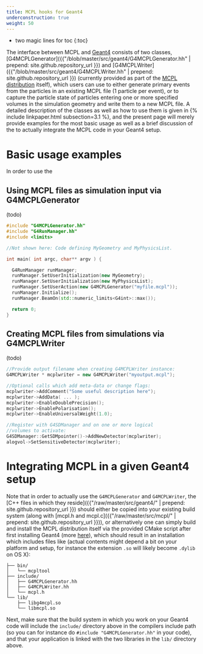 ```yaml
---
title: MCPL hooks for Geant4
underconstruction: true
weight: 50
---
```


- two magic lines for toc
{:toc}

The interface between MCPL and [Geant4](http://geant4.cern.ch/) consists of two classes, [G4MCPLGenerator]({{"/blob/master/src/geant4/G4MCPLGenerator.hh" | prepend: site.github.repository_url }}) and [G4MCPLWriter]({{"/blob/master/src/geant4/G4MCPLWriter.hh" | prepend: site.github.repository_url }}) (currently provided as part of the [MCPL distribution](LOCAL:get) itself), which users can use to either generate primary events from the particles in an existing MCPL file (1 particle per event), or to capture the particle state of particles entering one or more specified volumes in the simulation geometry and write them to a new MCPL file. A detailed description of the classes as well as how to use them is given in {% include linkpaper.html subsection=3.1 %}, and the present page will merely provide examples for the most basic usage as well as a brief discussion of the to actually integrate the MCPL code in your Geant4 setup.

# Basic usage examples

In order to use the 

## Using MCPL files as simulation input via G4MCPLGenerator

(todo)

```c++
#include "G4MCPLGenerator.hh"
#include "G4RunManager.hh"
#include <limits>

//Not shown here: Code defining MyGeometry and MyPhysicsList.

int main( int argc, char** argv ) {

  G4RunManager runManager;
  runManager.SetUserInitialization(new MyGeometry);
  runManager.SetUserInitialization(new MyPhysicsList);
  runManager.SetUserAction(new G4MCPLGenerator("myfile.mcpl"));
  runManager.Initialize();
  runManager.BeamOn(std::numeric_limits<G4int>::max());

  return 0;
}
```

## Creating MCPL files from simulations via G4MCPLWriter

(todo)

```c++
//Provide output filename when creating G4MCPLWriter instance:
G4MCPLWriter * mcplwriter = new G4MCPLWriter("myoutput.mcpl");

//Optional calls which add meta-data or change flags:
mcplwriter->AddComment("Some useful description here");
mcplwriter->AddData( ... );
mcplwriter->EnableDoublePrecision();
mcplwriter->EnablePolarisation();
mcplwriter->EnableUniversalWeight(1.0);

//Register with G4SDManager and on one or more logical
//volumes to activate:
G4SDManager::GetSDMpointer()->AddNewDetector(mcplwriter);
alogvol->SetSensitiveDetector(mcplwriter);
```

# Integrating MCPL in a given Geant4 setup

Note that in order to actually use the `G4MCPLGenerator` and `G4MCPLWriter`, the [C++ files in which they reside]({{"/raw/master/src/geant4/" | prepend: site.github.repository_url }}) should either be copied into your existing build system (along with [mcpl.h and mcpl.c]({{"/raw/master/src/mcpl/" | prepend: site.github.repository_url }})), or alternatively one can simply build and install the MCPL distribution itself via the provided CMake script after first installing Geant4 (more [here](LOCAL:get)), which should result in an installation which includes files like (actual contents might depend a bit on your platform and setup, for instance the extension `.so` will likely become `.dylib` on OS X):

```
├── bin/
│   └── mcpltool
├── include/
│   ├── G4MCPLGenerator.hh
│   ├── G4MCPLWriter.hh
│   └── mcpl.h
└── lib/
    ├── libg4mcpl.so
    └── libmcpl.so
```

Next, make sure that the build system in which you work on your Geant4 code will include the `include/` directory above in the compilers include path (so you can for instance do `#include "G4MCPLGenerator.hh"` in your code), and that your application is linked with the two libraries in the `lib/` directory above.
